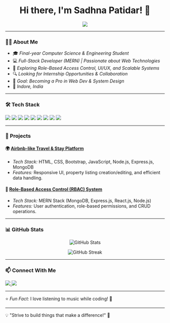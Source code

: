 <h1 align="center">Hi there, I'm Sadhna Patidar! 👋</h1>

<p align="center">
  <img src="https://readme-typing-svg.herokuapp.com?color=F7B42C&center=true&vCenter=true&width=500&lines=Full-Stack+Web+Developer;MERN+Stack+Enthusiast;Always+Learning+New+Things!" />
</p>

---

### 👩‍💻 About Me

- 🎓 *Final-year Computer Science & Engineering Student*  
- 💻 *Full-Stack Developer (MERN) | Passionate about Web Technologies*  
- 🚀 *Exploring Role-Based Access Control, UI/UX, and Scalable Systems*  
- 🔍 *Looking for Internship Opportunities & Collaboration*  
- 🎯 *Goal: Becoming a Pro in Web Dev & System Design*  
- 📍 *Indore, India*  

---

### 🛠 Tech Stack

<p align="left">
  <img src="https://img.shields.io/badge/Code-C-blue?style=for-the-badge" />
  <img src="https://img.shields.io/badge/Code-C++-blue?style=for-the-badge" />
  <img src="https://img.shields.io/badge/JavaScript-F7DF1E?style=for-the-badge&logo=javascript&logoColor=black" />
  <img src="https://img.shields.io/badge/HTML5-orange?style=for-the-badge&logo=html5&logoColor=white" />
  <img src="https://img.shields.io/badge/CSS3-blue?style=for-the-badge&logo=css3&logoColor=white" />
  <img src="https://img.shields.io/badge/React-61DAFB?style=for-the-badge&logo=react&logoColor=black" />
  <img src="https://img.shields.io/badge/Node.js-339933?style=for-the-badge&logo=node.js&logoColor=white" />
  <img src="https://img.shields.io/badge/Express.js-000000?style=for-the-badge&logo=express&logoColor=white" />
  <img src="https://img.shields.io/badge/MongoDB-47A248?style=for-the-badge&logo=mongodb&logoColor=white" />
</p>

---

### 🚀 Projects

#### 🌍 [Airbnb-like Travel & Stay Platform](https://github.com/yourprojectlink)
- *Tech Stack:* HTML, CSS, Bootstrap, JavaScript, Node.js, Express.js, MongoDB  
- *Features:* Responsive UI, property listing creation/editing, and efficient data handling.  

#### 🔐 [Role-Based Access Control (RBAC) System](https://github.com/yourprojectlink)
- *Tech Stack:* MERN Stack (MongoDB, Express.js, React.js, Node.js)  
- *Features:* User authentication, role-based permissions, and CRUD operations.  

---

### 📊 GitHub Stats

<p align="center">
  <img src="https://github-readme-stats.vercel.app/api?username=04SadhnaPatidar&show_icons=true&theme=radical" alt="GitHub Stats" />
</p>

<p align="center">
  <img src="https://github-readme-streak-stats.herokuapp.com/?user=04SadhnaPatidar&theme=dark" alt="GitHub Streak" />
</p>

---

### 📫 Connect With Me

<p align="left">
  <a href="https://www.linkedin.com/in/sadhna-patidar-8063ab229" target="_blank">
    <img src="https://img.shields.io/badge/LinkedIn-blue?style=for-the-badge&logo=linkedin" />
  </a>
  <a href="mailto:sadhnapatidar03@gmail.com">
    <img src="https://img.shields.io/badge/Email-D14836?style=for-the-badge&logo=gmail&logoColor=white" />
  </a>
</p>

---

⭐ *Fun Fact:* I love listening to music while coding! 🎵  

---

💡 "Strive to build things that make a difference!" 🚀

